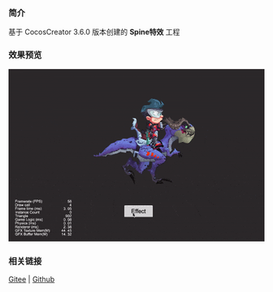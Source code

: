 ### 简介

基于 CocosCreator 3.6.0 版本创建的 **Spine特效** 工程

### 效果预览
![image](../../../gif/202203/2022030223.gif)

### 相关链接
[Gitee](https://gitee.com/mirrors_cocos-creator/test-cases-3d/tree/v3.0/assets/cases/spine) | [Github](https://github.com/cocos-creator/test-cases-3d/tree/v3.0/assets/cases/spine)